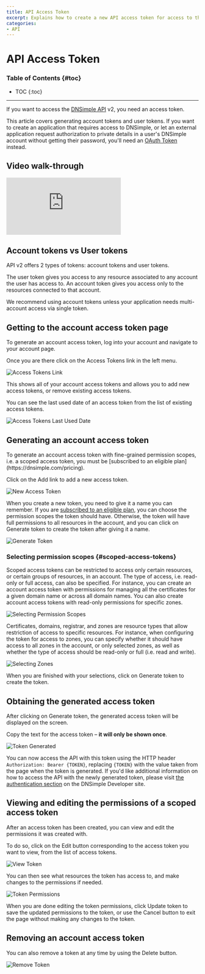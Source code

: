 ```yaml
---
title: API Access Token
excerpt: Explains how to create a new API access token for access to the API version 2, including how to create a scoped access token with granular permissions.
categories:
- API
---
```


# API Access Token

### Table of Contents {#toc}

* TOC
{:toc}

---

If you want to access the [DNSimple API](https://developer.dnsimple.com/) v2, you need an access token.

This article covers generating account tokens and user tokens. If you want to create an application that requires access to DNSimple, or let an external application request authorization to private details in a user's DNSimple account without getting their password, you'll need an [OAuth Token](/articles/oauth-applications/) instead.

## Video walk-through

<div class="mb4 aspect-ratio aspect-ratio--16x9 z-0">
  <iframe src="https://www.youtube.com/embed/oGBUQlbkyFM" class="aspect-ratio--object" frameborder="0" allow="accelerometer; autoplay; clipboard-write; encrypted-media; gyroscope; picture-in-picture" allowfullscreen=""></iframe>
</div>

## Account tokens vs User tokens

API v2 offers 2 types of tokens: account tokens and user tokens.

The user token gives you access to any resource associated to any account the user has access to. An account token gives you access only to the resources connected to that account.

<tip>
We recommend using account tokens unless your application needs multi-account access via single token.
</tip>

## Getting to the account access token page

To generate an account access token, log into your account and navigate to your account page.

Once you are there click on the <label>Access Tokens</label> link in the left menu.

![Access Tokens Link](/files/access-tokens-link.png)

This shows all of your account access tokens and allows you to add new access tokens, or remove existing access tokens.

You can see the last used date of an access token from the list of existing access tokens.

![Access Tokens Last Used Date](/files/access-tokens-last-used.png)

## Generating an account access token

<info>
To generate an account access token with fine-grained permission scopes, i.e. a scoped access token, you must be [subscribed to an eligible plan](https://dnsimple.com/pricing).
</info>

Click on the <label>Add</label> link to add a new access token.

![New Access Token](/files/access-token-new.png)

When you create a new token, you need to give it a name you can remember. If you are [subscribed to an eligible plan](https://dnsimple.com/pricing), you can choose the permission scopes the token should have. Otherwise, the token will have full permissions to all resources in the account, and you can click on <label>Generate token</label> to create the token after giving it a name.

![Generate Token](/files/access-token-generate.png)

### Selecting permission scopes {#scoped-access-tokens}

Scoped access tokens can be restricted to access only certain resources, or certain groups of resources, in an account. The type of access, i.e. read-only or full access, can also be specified. For instance, you can create an account access token with permissions for managing all the certificates for a given domain name or across all domain names. You can also create account access tokens with read-only permissions for specific zones.

![Selecting Permission Scopes](/files/scoped-account-token-create.png)

Certificates, domains, registrar, and zones are resource types that allow restriction of access to specific resources. For instance, when configuring the token for access to zones, you can specify whether it should have access to all zones in the account, or only selected zones, as well as whether the type of access should be read-only or full (i.e. read and write).

![Selecting Zones](/files/scoped-account-token-select-zones.png)

When you are finished with your selections, click on <label>Generate token</label> to create the token.

## Obtaining the generated access token

After clicking on <label>Generate token</label>, the generated access token will be displayed on the screen.

Copy the text for the access token – **it will only be shown once**.

![Token Generated](/files/access-token-generated.png)

You can now access the API with this token using the HTTP header `Authorization: Bearer {TOKEN}`, replacing `{TOKEN}` with the value taken from the page when the token is generated. If you'd like additional information on how to access the API with the newly generated token, please visit [the authentication section](https://developer.dnsimple.com/v2/#authentication) on the DNSimple Developer site.

## Viewing and editing the permissions of a scoped access token

After an access token has been created, you can view and edit the permissions it was created with.

To do so, click on the <label>Edit</label> button corresponding to the access token you want to view, from the list of access tokens.

![View Token](/files/scoped-account-token-view.png)

You can then see what resources the token has access to, and make changes to the permissions if needed.

![Token Permissions](/files/scoped-account-token-permissions.png)

When you are done editing the token permissions, click <label>Update token</label> to save the updated permissions to the token, or use the <label>Cancel</label> button to exit the page without making any changes to the token.

## Removing an account access token

You can also remove a token at any time by using the <label>Delete</label> button.

![Remove Token](/files/access-token-remove.png)
